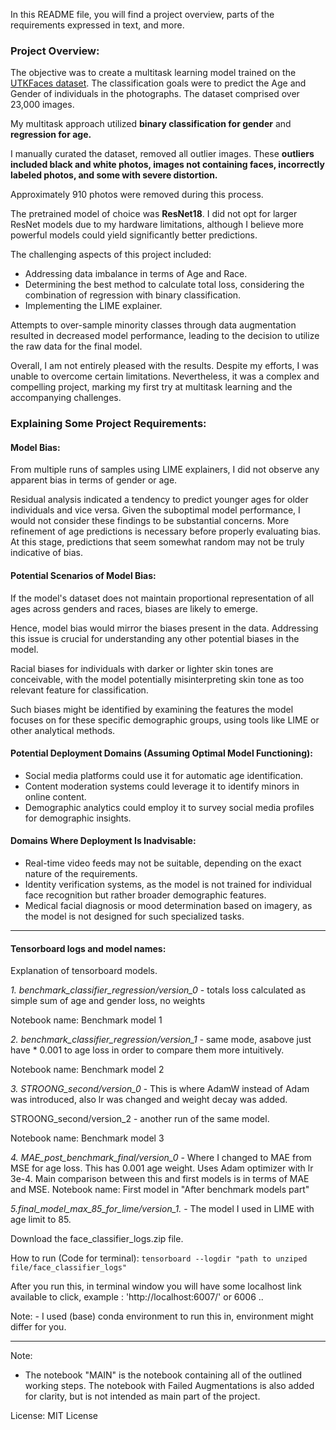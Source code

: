 In this README file, you will find a project overview, parts of the requirements expressed in text, and more.

### Project Overview:

The objective was to create a multitask learning model trained on the [UTKFaces dataset](https://www.kaggle.com/jangedoo/utkface-new). The classification goals were to predict the Age and Gender of individuals in the photographs. The dataset comprised over 23,000 images.

My multitask approach utilized **binary classification for gender** and **regression for age.** 

I manually curated the dataset, removed all outlier images. These **outliers included black and white photos, images not containing faces, incorrectly labeled photos, and some with severe distortion.**

Approximately 910 photos were removed during this process.

The pretrained model of choice was **ResNet18**. I did not opt for larger ResNet models due to my hardware limitations, although I believe more powerful models could yield significantly better predictions.

The challenging aspects of this project included:

- Addressing data imbalance in terms of Age and Race.
- Determining the best method to calculate total loss, considering the combination of regression with binary classification.
- Implementing the LIME explainer.

Attempts to over-sample minority classes through data augmentation resulted in decreased model performance, leading to the decision to utilize the raw data for the final model.

Overall, I am not entirely pleased with the results. Despite my efforts, I was unable to overcome certain limitations. Nevertheless, it was a complex and compelling project, marking my first try at multitask learning and the accompanying challenges.

### Explaining Some Project Requirements:

#### Model Bias:

From multiple runs of samples using LIME explainers, I did not observe any apparent bias in terms of gender or age.

Residual analysis indicated a tendency to predict younger ages for older individuals and vice versa. Given the suboptimal model performance, I would not consider these findings to be substantial concerns. More refinement of age predictions is necessary before properly evaluating bias. At this stage, predictions that seem somewhat random may not be truly indicative of bias.

#### Potential Scenarios of Model Bias:

If the model's dataset does not maintain proportional representation of all ages across genders and races, biases are likely to emerge.

Hence, model bias would mirror the biases present in the data. Addressing this issue is crucial for understanding any other potential biases in the model.

Racial biases for individuals with darker or lighter skin tones are conceivable, with the model potentially misinterpreting skin tone as too relevant feature for classification.

Such biases might be identified by examining the features the model focuses on for these specific demographic groups, using tools like LIME or other analytical methods.

#### Potential Deployment Domains (Assuming Optimal Model Functioning):

- Social media platforms could use it for automatic age identification.
- Content moderation systems could leverage it to identify minors in online content.
- Demographic analytics could employ it to survey social media profiles for demographic insights.

#### Domains Where Deployment Is Inadvisable:

- Real-time video feeds may not be suitable, depending on the exact nature of the requirements.
- Identity verification systems, as the model is not trained for individual face recognition but rather broader demographic features.
- Medical facial diagnosis or mood determination based on imagery, as the model is not designed for such specialized tasks.

----

#### Tensorboard logs and model names:


Explanation of tensorboard models.

*1. benchmark_classifier_regression/version_0* - totals loss calculated as simple sum of age and gender loss, no weights

Notebook name: Benchmark model 1

*2. benchmark_classifier_regression/version_1* - same mode, asabove just have * 0.001 to age loss in order to compare them more intuitively.

Notebook name: Benchmark model 2

*3. STROONG_second/version_0* - This is where AdamW instead of Adam was introduced, also lr was changed and weight decay was added.

STROONG_second/version_2 - another run of the same model.

Notebook name: Benchmark model 3


*4. MAE_post_benchmark_final/version_0* - Where I changed to MAE from MSE for age loss. This has 0.001 age weight. Uses Adam optimizer with lr 3e-4. Main comparison between this and first models is in terms of MAE and MSE.
Notebook name: First model in "After benchmark models part"


*5.final_model_max_85_for_lime/version_1.* - The model I used in LIME with age limit to 85.


Download the face_classifier_logs.zip file. 

How to run (Code for terminal): `tensorboard --logdir "path to unziped file/face_classifier_logs"`

After you run this, in terminal window you will have some localhost link available to click, example : 'http://localhost:6007/' or 6006 ..

Note: - I used (base) conda environment to run this in, environment might differ for you.

----

Note:

- The notebook "MAIN" is the notebook containing all of the outlined working steps. The notebook with Failed Augmentations is also added for clarity, but is not intended as main part of the project.

License: MIT License
